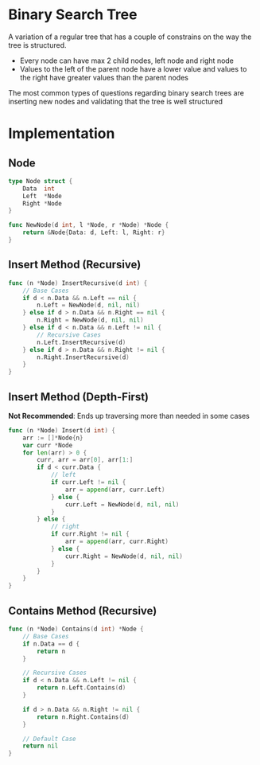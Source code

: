 # Binary Search Tree

A variation of a regular tree that has a couple of constrains on the way the tree is structured.

* Every node can have max 2 child nodes, left node and right node
* Values to the left of the parent node have a lower value and values to the right have greater values than the parent nodes

The most common types of questions regarding binary search trees are inserting new nodes and validating that the tree is well structured

# Implementation

## Node

```go
type Node struct {
	Data  int
	Left  *Node
	Right *Node
}

func NewNode(d int, l *Node, r *Node) *Node {
	return &Node{Data: d, Left: l, Right: r}
}
```

## Insert Method (Recursive)

```go
func (n *Node) InsertRecursive(d int) {
	// Base Cases
	if d < n.Data && n.Left == nil {
		n.Left = NewNode(d, nil, nil)
	} else if d > n.Data && n.Right == nil {
		n.Right = NewNode(d, nil, nil)
	} else if d < n.Data && n.Left != nil {
		// Recursive Cases
		n.Left.InsertRecursive(d)
	} else if d > n.Data && n.Right != nil {
		n.Right.InsertRecursive(d)
	}
}
```

## Insert Method (Depth-First)

**Not Recommended**: Ends up traversing more than needed in some cases

```go
func (n *Node) Insert(d int) {
	arr := []*Node{n}
	var curr *Node
	for len(arr) > 0 {
		curr, arr = arr[0], arr[1:]
		if d < curr.Data {
			// left
			if curr.Left != nil {
				arr = append(arr, curr.Left)
			} else {
				curr.Left = NewNode(d, nil, nil)
			}
		} else {
			// right
			if curr.Right != nil {
				arr = append(arr, curr.Right)
			} else {
				curr.Right = NewNode(d, nil, nil)
			}
		}
	}
}
```

## Contains Method (Recursive)

```go
func (n *Node) Contains(d int) *Node {
	// Base Cases
	if n.Data == d {
		return n
	}

	// Recursive Cases
	if d < n.Data && n.Left != nil {
		return n.Left.Contains(d)
	}

	if d > n.Data && n.Right != nil {
		return n.Right.Contains(d)
	}

	// Default Case
	return nil
}
```